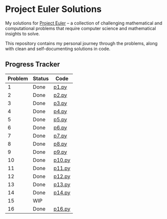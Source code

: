 # Project Euler Solutions

My solutions for [Project Euler](https://projecteuler.net/) – a
collection of challenging mathematical and computational problems that
require computer science and mathematical insights to solve.

This repository contains my personal journey through the problems,
along with clean and self-documenting solutions in code.

## Progress Tracker

| Problem | Status | Code            |
| ------- | ------ |-----------------|
| 1       | Done   | [p1.py](p1.py)  |
| 2       | Done   | [p2.py](p2.py)  |
| 3       | Done   | [p3.py](p3.py)  |
| 4       | Done   | [p4.py](p4.py)  |
| 5       | Done   | [p5.py](p5.py)  |
| 6       | Done   | [p6.py](p6.py)  |
| 7       | Done   | [p7.py](p7.py)  |
| 8       | Done   | [p8.py](p8.py)  |
| 9       | Done   | [p9.py](p9.py)  |
| 10      | Done   | [p10.py](p10.py)|
| 11      | Done   | [p11.py](p11.py)|
| 12      | Done   | [p12.py](p12.py)|
| 13      | Done   | [p13.py](p13.py)|
| 14      | Done   | [p14.py](p14.py)|
| 15      | WIP    |                 |
| 16      | Done   | [p16.py](p16.py)|